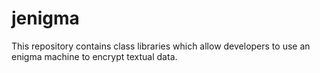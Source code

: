 # jenigma
This repository contains class libraries which allow developers to use an enigma machine to encrypt textual data.
